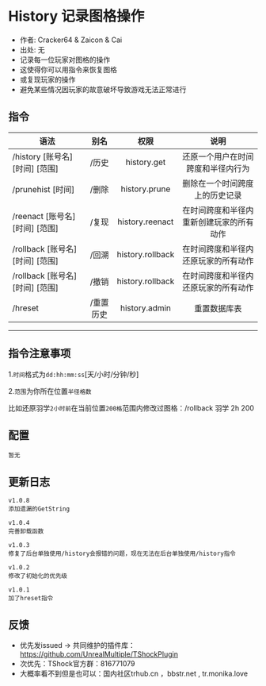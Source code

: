 # History 记录图格操作

- 作者: Cracker64 & Zaicon & Cai
- 出处: 无
- 记录每一位玩家对图格的操作
- 这使得你可以用指令来恢复图格
- 或复现玩家的操作
- 避免某些情况因玩家的故意破坏导致游戏无法正常进行

## 指令

| 语法                        |  别名   |        权限        |          说明          |
|---------------------------|:-----:|:----------------:|:--------------------:|
| /history [账号名] [时间] [范围]  |  /历史  |   history.get    |  还原一个用户在时间跨度和半径内行为   |
| /prunehist [时间]           |  /删除  |  history.prune   |   删除在一个时间跨度上的历史记录    |
| /reenact [账号名] [时间] [范围]  |  /复现  | history.reenact  | 在时间跨度和半径内重新创建玩家的所有动作 |
| /rollback [账号名] [时间] [范围] |  /回溯  | history.rollback |  在时间跨度和半径内还原玩家的所有动作  |
| /rollback [账号名] [时间] [范围] |  /撤销  | history.rollback |  在时间跨度和半径内还原玩家的所有动作  |
| /hreset                   | /重置历史 |  history.admin   |        重置数据库表        |

---
指令注意事项
---
1.`时间`格式为`dd:hh:mm:ss`[天/小时/分钟/秒]    
  
2.`范围`为你所在位置`半径格数`    

比如还原羽学`2小时前`在当前位置`200格`范围内修改过图格：/rollback 羽学 2h 200    

## 配置

```json5
暂无
```

## 更新日志

```
v1.0.8
添加遗漏的GetString

v1.0.4
完善卸载函数

v1.0.3
修复了后台单独使用/history会报错的问题，现在无法在后台单独使用/history指令

v1.0.2
修改了初始化的优先级

v1.0.1
加了hreset指令
```

## 反馈
- 优先发issued -> 共同维护的插件库：https://github.com/UnrealMultiple/TShockPlugin
- 次优先：TShock官方群：816771079
- 大概率看不到但是也可以：国内社区trhub.cn ，bbstr.net , tr.monika.love